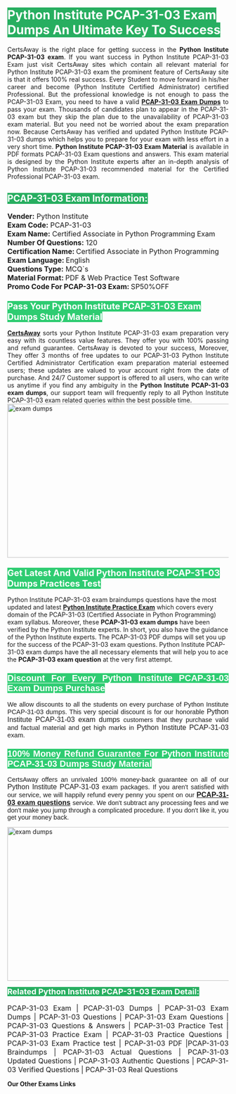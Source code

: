 <h1><span style="color:#ffffff"><strong><span style="background-color:#27ae60">Python Institute PCAP-31-03 Exam Dumps An Ultimate Key To Success</span></strong></span></h1> <div style="text-align:justify">CertsAway is the right place for getting success in the <strong>Python Institute PCAP-31-03 exam</strong>. If you want success in Python Institute PCAP-31-03 Exam just visit CertsAway sites which contain all relevant material for Python Institute PCAP-31-03 exam the prominent feature of CertsAway site is that it offers 100% real success. Every Student to move forward in his/her career and become (Python Institute Certified Administrator) certified Professional. But the professional knowledge is not enough to pass the PCAP-31-03 Exam, you need to have a valid <a href="https://www.certsaway.com/python-institute/pcap-31-03-exam-dumps"><strong>PCAP-31-03 Exam Dumps</strong></a> to pass your exam. Thousands of candidates plan to appear in the PCAP-31-03 exam but they skip the plan due to the unavailability of PCAP-31-03 exam material. But you need not be worried about the exam preparation now. Because CertsAway has verified and updated Python Institute PCAP-31-03 dumps which helps you to prepare for your exam with less effort in a very short time. <strong>Python Institute PCAP-31-03 Exam Material</strong> is available in PDF formats PCAP-31-03 Exam questions and answers. This exam material is designed by the Python Institute experts after an in-depth analysis of Python Institute PCAP-31-03 recommended material for the Certified Professional PCAP-31-03 exam.</div> <h2 style="text-align:justify"><span style="color:#ffffff"><span style="background-color:#27ae60">PCAP-31-03 Exam Information:</span></span></h2> <p><span style="font-size:16px"><strong>Vender:</strong> Python Institute<br /> <strong>Exam Code:</strong> PCAP-31-03<br /> <strong>Exam Name:</strong> Certified Associate in Python Programming Exam<br /> <strong>Number Of Questions:</strong> 120<br /> <strong>Certification Name: </strong>Certified Associate in Python Programming<br /> <strong>Exam Language: </strong>English<br /> <strong>Questions Type:</strong> MCQ`s<br /> <strong>Material Format: </strong>PDF & Web Practice Test Software<br /> <strong>Promo Code For PCAP-31-03 Exam: </strong>SP50%OFF</span></p> <h3><span style="font-size:20px"><span style="color:#ffffff"><strong><span style="background-color:#2ecc71">Pass Your Python Institute PCAP-31-03 Exam Dumps Study Material</span></strong></span></span></h3> <div style="text-align:justify"><a href=" https://www.certsaway.com/"><strong>CertsAway</strong></a> sorts your Python Institute PCAP-31-03 exam preparation very easy with its countless value features. They offer you with 100% passing and refund guarantee. CertsAway is devoted to your success, Moreover, They offer 3 months of free updates to our PCAP-31-03 Python Institute Certified Administrator Certification exam preparation material esteemed users; these updates are valued to your account right from the date of purchase. And 24/7 Customer support is offered to all users, who can write us anytime if you find any ambiguity in the <strong>Python Institute PCAP-31-03 exam dumps</strong>, our support team will frequently reply to all Python Institute PCAP-31-03 exam related queries within the best possible time.</div> <div style="text-align:justify"> </div> <div style="text-align:justify"><a href="https://www.certsaway.com/python-institute/pcap-31-03-exam-dumps" rel="no-follow"><img alt="exam dumps" src="https://www.certcollections.com/uploads/content/certsaway.png" style="height:350px; width:750px" /></a></div> <h3><span style="font-size:20px"><span style="color:#ffffff"><strong><span style="background-color:#2ecc71">Get Latest And Valid Python Institute PCAP-31-03 Dumps Practices Test</span></strong></span></span></h3> <p>Python Institute PCAP-31-03 exam braindumps questions have the most updated and latest <a href="https://www.certsaway.com/python-institute-questions"><strong>Python Institute Practice Exam</strong></a> which covers every domain of the PCAP-31-03 (Certified Associate in Python Programming) exam syllabus. Moreover, these <strong>PCAP-31-03 exam dumps</strong> have been verified by the Python Institute experts. In short, you also have the guidance of the Python Institute experts. The PCAP-31-03 PDF dumps will set you up for the success of the PCAP-31-03 exam questions. Python Institute PCAP-31-03 exam dumps have the all necessary elements that will help you to ace the <strong>PCAP-31-03 exam question</strong> at the very first attempt.</p> <h3 style="text-align:justify"><span style="font-size:20px"><span style="color:#ffffff"><strong><span style="font-family:Calibri,sans-serif"><span style="background-color:#2ecc71">Discount For Every </span><span style="background-color:#2ecc71">Python Institute PCAP-31-03 Exam</span><span style="background-color:#2ecc71"> Dumps Purchase</span></span></strong></span></span></h3> <div style="text-align:justify"> <p><span style="font-size:11pt"><span style="font-family:Calibri,sans-serif">We allow discounts to all the students on every purchase of Python Institute PCAP-31-03 dumps. This very special discount is for our honorable <span style="font-size:12.0pt"><span style="background-color:white">Python Institute PCAP-31-03 exam dumps </span></span>customers that they purchase valid and factual material and get high marks in <span style="font-size:12.0pt"><span style="background-color:white">Python Institute PCAP-31-03 </span></span>exam. </span></span></p> <h3><span style="font-size:20px"><span style="color:#ffffff"><strong><span style="font-family:Calibri,sans-serif"><span style="background-color:#2ecc71">100% Money Refund Guarantee For </span><span style="background-color:#2ecc71">Python Institute PCAP-31-03 Dumps Study Material</span></span></strong></span></span></h3> <p><span style="font-size:11pt"><span style="font-family:Calibri,sans-serif">CertsAway offers an unrivaled 100% money-back guarantee on all of our <span style="font-size:12.0pt"><span style="background-color:white">Python Institute PCAP-31-03 </span></span>exam packages. If you aren't satisfied with our service, we will happily refund every penny you spent on our <span style="font-size:12.0pt"><span style="background-color:white"><a href="https://www.certsaway.com/python-institute/pcap-31-03-exam-dumps"><strong>PCAP-31-03 exam questions</strong></a> </span></span>service. We don't subtract any processing fees and we don't make you jump through a complicated procedure. If you don't like it, you get your money back.</span></span></p> <p><a href="https://www.certsaway.com/python-institute/pcap-31-03-exam-dumps" rel="no-follow"><img alt="exam dumps" src="https://www.certcollections.com/uploads/content/certsaway_(2)2.png" style="height:350px; width:750px" /></a></p> <p><span style="color:#ffffff"><strong><span style="font-size:18px"><span style="background-color:#27ae60">Related Python Institute PCAP-31-03 Exam Detail:</span></span></strong></span><br /> <br /> <span style="font-size:16px">PCAP-31-03 Exam | PCAP-31-03 Dumps | PCAP-31-03 Exam Dumps | PCAP-31-03 Questions | PCAP-31-03 Exam Questions | PCAP-31-03 Questions & Answers | PCAP-31-03 Practice Test | PCAP-31-03 Practice Exam | PCAP-31-03 Practice Questions | PCAP-31-03 Exam Practice test | PCAP-31-03 PDF |PCAP-31-03 Braindumps | PCAP-31-03 Actual Questions | PCAP-31-03 Updated Questions | PCAP-31-03 Authentic Questions | PCAP-31-03 Verified Questions | PCAP-31-03 Real Questions</span></p> </div>	<b> Our Other Exams Links<br><br>
